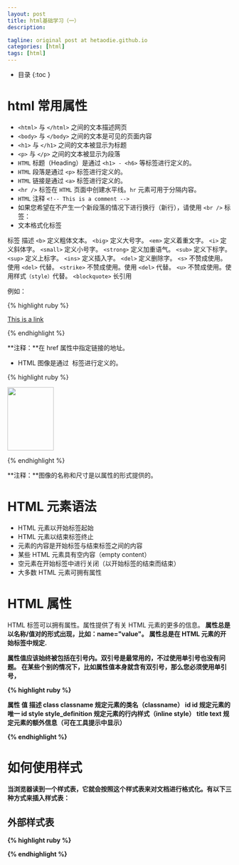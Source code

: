 ```yaml
---
layout: post
title: html基础学习（一）
description: 

tagline: original post at hetaodie.github.io
categories: [html]
tags: [html]
---
```



* 目录
 {:toc  }

# html 常用属性

- `<html>` 与 `</html>` 之间的文本描述网页
- `<body>` 与 `</body>` 之间的文本是可见的页面内容
- `<h1>` 与 `</h1>` 之间的文本被显示为标题
- `<p>` 与 `</p>` 之间的文本被显示为段落
- `HTML` 标题（Heading）是通过 `<h1> - <h6>` 等标签进行定义的。
- `HTML` 段落是通过 `<p>` 标签进行定义的。
- `HTML` 链接是通过 `<a>` 标签进行定义的。
- `<hr />` 标签在 `HTML` 页面中创建水平线。`hr` 元素可用于分隔内容。
- `HTML` 注释 `<!-- This is a comment -->`
- 如果您希望在不产生一个新段落的情况下进行换行（新行），请使用 `<br />` 标签：
- 文本格式化标签

标签	描述
`<b>`	       定义粗体文本。
`<big>`	    定义大号字。
`<em>`	    定义着重文字。
`<i>`	        定义斜体字。
`<small>`	 定义小号字。
`<strong>`	 定义加重语气。
`<sub>`	   定义下标字。
`<sup>`	   定义上标字。
`<ins>`	   定义插入字。
`<del>`	  定义删除字。
`<s>`	不赞成使用。使用 `<del>` 代替。
`<strike>`	不赞成使用。使用 `<del>` 代替。
`<u>`	不赞成使用。使用样式`（style）`代替。
`<blockquote>`  长引用



例如：

{% highlight ruby %}

<a href="http://www.w3school.com.cn">This is a link</a>

{% endhighlight %}

**注释：**在 href 属性中指定链接的地址。

- HTML 图像是通过 <img> 标签进行定义的。

{% highlight ruby %}

<img src="w3school.jpg" width="104" height="142" />

{% endhighlight %}

**注释：**图像的名称和尺寸是以属性的形式提供的。

# HTML 元素语法

- HTML 元素以开始标签起始
- HTML 元素以结束标签终止
- 元素的内容是开始标签与结束标签之间的内容
- 某些 HTML 元素具有空内容（empty content）
- 空元素在开始标签中进行关闭（以开始标签的结束而结束）
- 大多数 HTML 元素可拥有属性

# HTML 属性

HTML 标签可以拥有属性。属性提供了有关 HTML 元素的更多的信息。<b/>
属性总是以名称/值对的形式出现，比如：name="value"。<b/>
属性总是在 HTML 元素的开始标签中规定.<b/>

属性值应该始终被包括在引号内。双引号是最常用的，不过使用单引号也没有问题。
在某些个别的情况下，比如属性值本身就含有双引号，那么您必须使用单引号，

{% highlight ruby %}

属性	           值	          描述
class         classname	   规定元素的类名（classname）
id	              id	      规定元素的唯一 id
style	   style_definition	规定元素的行内样式（inline style）
title	        text	规定元素的额外信息（可在工具提示中显示）

{% endhighlight %}


# 如何使用样式

当浏览器读到一个样式表，它就会按照这个样式表来对文档进行格式化。有以下三种方式来插入样式表：

## 外部样式表

{% highlight ruby %}

{% endhighlight %}
